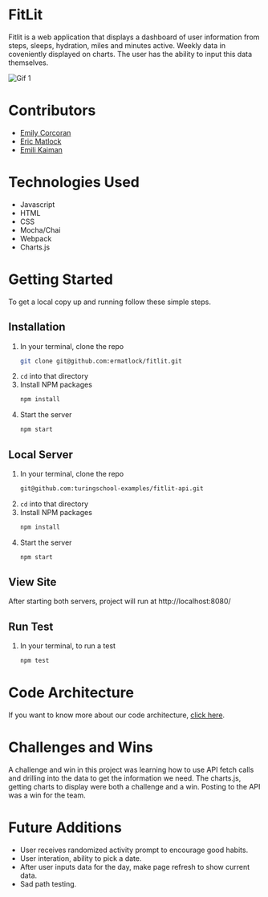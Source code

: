 # FitLit 

Fitlit is a web application that displays a dashboard of user information from steps, sleeps, hydration, miles and minutes active. Weekly data in coveniently displayed on charts. The user has the ability to input this data themselves.

![Gif 1](http://g.recordit.co/REr27ViUfX.gif)

# Contributors
- [Emily Corcoran](https://github.com/Emily-Cathleen)
- [Eric Matlock](https://github.com/ermatlock)
- [Emili Kaiman](https://github.com/Ekaiman)

# Technologies Used 
- Javascript
- HTML
- CSS
- Mocha/Chai
- Webpack
- Charts.js

# Getting Started
To get a local copy up and running follow these simple steps.

## Installation

1. In your terminal, clone the repo
   ```sh
   git clone git@github.com:ermatlock/fitlit.git
   ```
2. `cd` into that directory
3. Install NPM packages
   ```sh
   npm install
   ```
4. Start the server
   ```sh
   npm start
   ``` 
   
## Local Server
1. In your terminal, clone the repo
   ```sh
   git@github.com:turingschool-examples/fitlit-api.git
   ```
2. `cd` into that directory
3. Install NPM packages
   ```sh
   npm install
   ```
4. Start the server
   ```sh
   npm start
   ```
   
## View Site
After starting both servers, project will run at http://localhost:8080/  
   
## Run Test

1. In your terminal, to run a test
   ```sh
   npm test
   ```


# Code Architecture 
If you want to know more about our code architecture, [click here](https://gist.github.com/Ekaiman/f0c6022e295921a810e7531a4d38f9b0).

# Challenges and Wins
A challenge and win in this project was learning how to use API fetch calls and drilling into the data to get the information we need. The charts.js, getting charts to display were both a challenge and a win. Posting to the API was a win for the team.

# Future Additions
- User receives randomized activity prompt to encourage good habits.
- User interation, ability to pick a date.
- After user inputs data for the day, make page refresh to show current data.
- Sad path testing.

